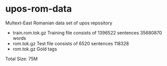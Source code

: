 upos-rom-data
=============

Multext-East Romanian data set of upos repository

- train.rom.tok.gz  Training file consists of 1396522 sentences 35680870 words
- rom.tok.gz  Test file consists of 6520 sentences 118328
- rom.tok.gz  Gold tags

Total Size: 75M

